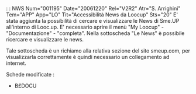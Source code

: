  :  : NWS Num="001195" Date="20061220" Rel="V2R2" Atr="S. Arrighini" Tem="APP" App="LO" Tit="Accessibilità News da Loocup" Sts="20"
E' stata aggiunta la possibilità di cercare e visualizzare le News di Sme.UP all'interno di Looc.up.
E' necessario aprire il menù "My Loocup" - "Documentazione" - "completa".
Nella sottoscheda "Le News" è possibile ricercare e visualizzare le news.

Tale sottoscheda è un richiamo alla relativa sezione del sito smeup.com, per visualizzarla correttamente è quindi necessario un collegamento ad internet.

Schede modificate : 
- B£DOCU
